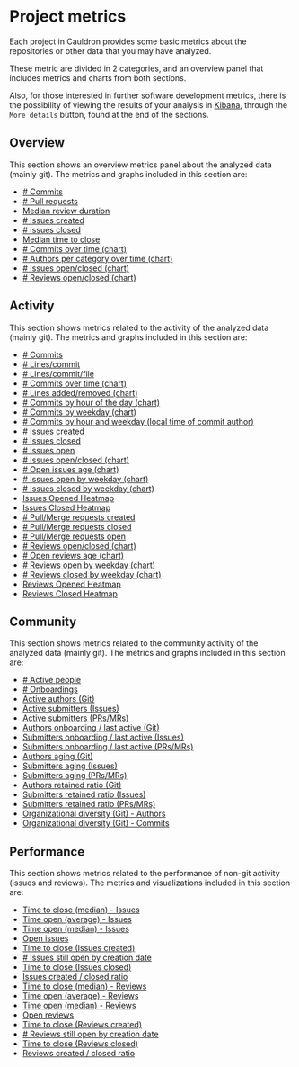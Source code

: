 # Project metrics

Each project in Cauldron provides some basic metrics about the repositories or other data that you may have analyzed.

These metric are divided in 2 categories, and an overview panel that includes metrics and charts from both sections.

Also, for those interested in further software development metrics, there is the possibility of viewing the results of your analysis in [Kibana](https://opendistro.github.io/for-elasticsearch-docs/docs/kibana/), through the `More details` button, found at the end of the sections.

## Overview

This section shows an overview metrics panel about the analyzed data (mainly git). The metrics and graphs included in this section are:
- [\# Commits](overview/commits.md)
- [\# Pull requests](overview/pull-merge-requests-created.md)
- [Median review duration](overview/median-review-duration.md)
- [\# Issues created](overview/issues-created.md)
- [\# Issues closed](overview/issues-closed.md)
- [Median time to close](overview/median-time-to-close.md)
- [\# Commits over time (chart)](activity/commits-over-time.md)
- [\# Authors per category over time (chart)](overview/authors-evolution.md)
- [\# Issues open/closed (chart)](activity/issues-open-closed.md)
- [\# Reviews open/closed (chart)](activity/reviews-open-closed.md)

## Activity

This section shows metrics related to the activity of the analyzed data (mainly git). The metrics and graphs included in this section are:
- [\# Commits](activity/commits.md)
- [\# Lines/commit](activity/lines-commit.md)
- [\# Lines/commit/file](activity/lines-commit-file.md)
- [\# Commits over time (chart)](activity/commits-over-time.md)
- [\# Lines added/removed (chart)](activity/lines-added-removed.md)
- [\# Commits by hour of the day (chart)](activity/commits-by-hour-of-day.md)
- [\# Commits by weekday (chart)](activity/commits-by-weekday.md)
- [\# Commits by hour and weekday (local time of commit author)](activity/commits-heatmap.md)
- [\# Issues created](activity/issues-created.md)
- [\# Issues closed](activity/issues-closed.md)
- [\# Issues open](activity/issues-open.md)
- [\# Issues open/closed (chart)](activity/issues-open-closed.md)
- [\# Open issues age (chart)](activity/open-issues-age.md)
- [\# Issues open by weekday (chart)](activity/issues-open-by-weekday.md)
- [\# Issues closed by weekday (chart)](activity/issues-closed-by-weekday.md)
- [Issues Opened Heatmap](activity/issues-opened-heatmap.md)
- [Issues Closed Heatmap](activity/issues-closed-heatmap.md)
- [\# Pull/Merge requests created](activity/pull-merge-requests-created.md)
- [\# Pull/Merge requests closed](activity/pull-merge-requests-closed.md)
- [\# Pull/Merge requests open](activity/pull-merge-requests-open.md)
- [\# Reviews open/closed (chart)](activity/reviews-open-closed.md)
- [\# Open reviews age (chart)](activity/open-reviews-age.md)
- [\# Reviews open by weekday (chart)](activity/reviews-open-by-weekday.md)
- [\# Reviews closed by weekday (chart)](activity/reviews-closed-by-weekday.md)
- [Reviews Opened Heatmap](activity/reviews-opened-heatmap.md)
- [Reviews Closed Heatmap](activity/reviews-closed-heatmap.md)

## Community

This section shows metrics related to the community activity of the analyzed data (mainly git). The metrics and graphs included in this section are:
- [\# Active people](community/active-people.md)
- [\# Onboardings](community/onboardings.md)
- [Active authors (Git)](community/authors-commits.md)
- [Active submitters (Issues)](community/authors-issues.md)
- [Active submitters (PRs/MRs)](community/authors-reviews.md)
- [Authors onboarding / last active (Git)](community/onboarding-last-active-git.md)
- [Submitters onboarding / last active (Issues)](community/onboarding-last-active-issues.md)
- [Submitters onboarding / last active (PRs/MRs)](community/onboarding-last-active-reviews.md)
- [Authors aging (Git)](community/aging-git.md)
- [Submitters aging (Issues)](community/aging-issues.md)
- [Submitters aging (PRs/MRs)](community/aging-reviews.md)
- [Authors retained ratio (Git)](community/retained-ratio-git.md)
- [Submitters retained ratio (Issues)](community/retained-ratio-issues.md)
- [Submitters retained ratio (PRs/MRs)](community/retained-ratio-reviews.md)
- [Organizational diversity (Git) - Authors](community/organizational-diversity-authors.md)
- [Organizational diversity (Git) - Commits](community/organizational-diversity-commits.md)

## Performance

This section shows metrics related to the performance of non-git activity (issues and reviews). The metrics and visualizations included in this section are:
- [Time to close (median) - Issues](performance/issues-time-to-close-median.md)
- [Time open (average) - Issues](performance/issues-time-open-average.md)
- [Time open (median) - Issues](performance/issues-time-open-median.md)
- [Open issues](performance/open-issues.md)
- [Time to close (Issues created)](performance/ttc-created-issues.md)
- [\# Issues still open by creation date](performance/issues-still-open-by-creation-date.md)
- [Time to close (Issues closed)](performance/ttc-closed-issues.md)
- [Issues created / closed ratio](performance/issues-created-closed-ratio.md)
- [Time to close (median) - Reviews](performance/reviews-time-to-close-median.md)
- [Time open (average) - Reviews](performance/reviews-time-open-average.md)
- [Time open (median) - Reviews](performance/reviews-time-open-median.md)
- [Open reviews](performance/open-reviews.md)
- [Time to close (Reviews created)](performance/ttc-created-reviews.md)
- [\# Reviews still open by creation date](performance/reviews-still-open-by-creation-date.md)
- [Time to close (Reviews closed)](performance/ttc-closed-reviews.md)
- [Reviews created / closed ratio](performance/reviews-created-closed-ratio.md)
